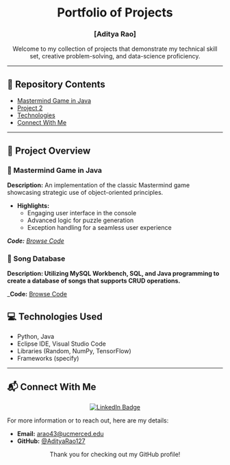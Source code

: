 <div align="center">

# Portfolio of Projects
### [Aditya Rao]

Welcome to my collection of projects that demonstrate my technical skill set, creative problem-solving, and data-science proficiency.

</div>

---

## 📂 Repository Contents
- [Mastermind Game in Java](#Mastermind%20Game/)
- [Project 2](#Song%20Database/)
- [Technologies](#technologies-used)
- [Connect With Me](#connect-with-me)

---

## 🚀 Project Overview

### 🧠 Mastermind Game in Java
**Description:** An implementation of the classic Mastermind game showcasing strategic use of object-oriented principles.

- **Highlights:**
  - Engaging user interface in the console
  - Advanced logic for puzzle generation
  - Exception handling for a seamless user experience

_**Code:** [Browse Code](Mastermind%20Game/Mastermind.java)_


### 📌 Song Database
**Description: Utilizing MySQL Workbench, SQL, and Java programming to create a database of songs that supports CRUD operations.** 

_**Code:** [Browse Code](Song%20Database/src/musicpack/Player.java)


## 💻 Technologies Used
- Python, Java
- Eclipse IDE, Visual Studio Code
- Libraries (Random, NumPy, TensorFlow)
- Frameworks (specify)

---

## 📬 Connect With Me

<div align="center">

[![LinkedIn Badge](https://img.shields.io/badge/-LinkedIn-blue?style=flat-square&logo=LinkedIn&logoColor=white&link=Your_LinkedIn_URL)](https://www.linkedin.com/in/aditya-kr-rao/)

</div>

For more information or to reach out, here are my details:

- **Email:** arao43@ucmerced.edu
- **GitHub:** [@AdityaRao127](https://github.com/AdityaRao127)

<div align="center">
  
Thank you for checking out my GitHub profile!

</div>
